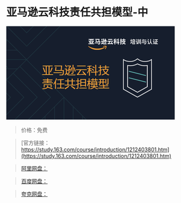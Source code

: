 # 亚马逊云科技责任共担模型-中

![img](../../../assets/study163/free/634d7bc46a2242fd8e7b74b1561339f9.png)

> 价格：免费

> [官方链接：https://study.163.com/course/introduction/1212403801.htm](https://study.163.com/course/introduction/1212403801.htm)

> [阿里网盘：]()

> [百度网盘：]()

> [夸克网盘：]()
